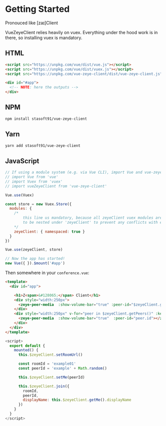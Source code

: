 # Getting Started

Pronouced like [zaɪ]Client

VueZeyeClient relies heavily on vuex. 
Everything under the hood work is in there, so installing vuex is mandatory.

## HTML

```html
<script src="https://unpkg.com/vue/dist/vue.js"></script>
<script src="https://unpkg.com/vue/dist/vuex.js"></script>
<script src="https://unpkg.com/vue-zeye-client/dist/vue-zeye-client.js"></script>

<div id="#app">
  <!-- NOTE: here the outputs -->
</div>
```

## NPM

```sh
npm install stasoft91/vue-zeye-client
```

## Yarn

```sh
yarn add stasoft91/vue-zeye-client
```

## JavaScript

```javascript
// If using a module system (e.g. via Vue CLI), import Vue and vue-zeye-client and then call Vue.use(vue-zeye-client).
// import Vue from 'vue'
// import Vuex from 'vuex'
// import vueZeyeClient from 'vue-zeye-client'

Vue.use(Vuex)

const store = new Vuex.Store({
  modules: {
    /*
        this line us mandatory, because all zeyeClient vuex modules are designed 
        to be nested under 'zeyeClient' to prevent any conflicts with existing store
    */
    zeyeClient: { namespaced: true }
  }
})

Vue.use(zeyeClient, store)

// Now the app has started!
new Vue({ }).$mount('#app')
```

Then somewhere in your `conference.vue`:
```html
<template>
  <div id="app">

    <h1>Z<span>&#128065;</span> Client</h1>
    <div style="width:250px">
      <zeye-peer-media  :show-volume-bar="true" :peer-id="$zeyeClient.getMe().id"></zeye-peer-media>
    </div>
    <div style="width:250px" v-for="peer in $zeyeClient.getPeers()" :key="peer.id">
      <zeye-peer-media  :show-volume-bar="true"  :peer-id="peer.id"></zeye-peer-media>
    </div>
  </div>
</template>
```
```javascript
<script>
  export default {
    mounted() {
      this.$zeyeClient.setRoomUrl()

      const roomId = 'example01'
      const peerId = 'example' + Math.random()

      this.$zeyeClient.setMe(peerId)

      this.$zeyeClient.join({
        roomId,
        peerId,
        displayName: this.$zeyeClient.getMe().displayName
      })
    }
  }
</script>
```